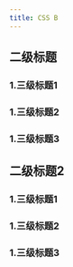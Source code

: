 ```yaml
---
title: CSS B
---
```


## 二级标题
### 1.三级标题1
### 1.三级标题2
### 1.三级标题3

## 二级标题2

### 1.三级标题1
### 1.三级标题2
### 1.三级标题3